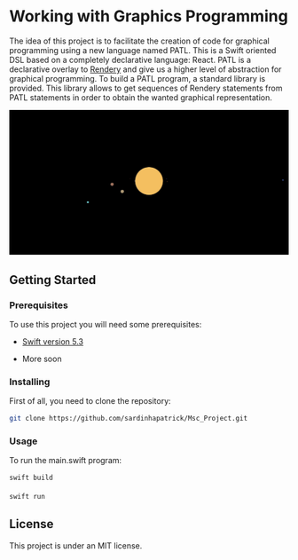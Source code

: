 # Working with Graphics Programming

The idea of this project is to facilitate the creation of code for graphical programming using a new language named PATL. This is a Swift oriented DSL based on a completely declarative language: React. PATL is a declarative overlay to [Rendery](https://github.com/RenderyEngine/Rendery) and give us a higher level of abstraction for graphical programming. To build a PATL program, a standard library is provided. This library allows to get sequences of Rendery statements from PATL statements in order to obtain the wanted graphical representation.


![](System_Solar_PATL.gif)


## Getting Started

### Prerequisites

To use this project you will need some prerequisites:

* [Swift version 5.3](https://swift.org/download/#releases)

* More soon

### Installing

First of all, you need to clone the repository:

```bash
git clone https://github.com/sardinhapatrick/Msc_Project.git

```

### Usage

To run the main.swift program:

```bash
swift build

swift run

```

## License

This project is under an MIT license.
